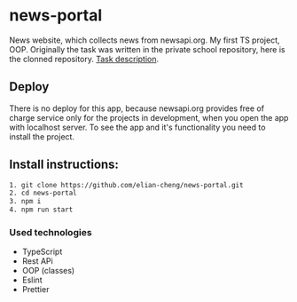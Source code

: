 # news-portal
News website, which collects news from newsapi.org. My first TS project, OOP. Originally the task was written in the private school repository, here is the clonned repository. [Task description](https://github.com/rolling-scopes-school/tasks/blob/master/tasks/migration-newip-to-ts.md).

## Deploy

There is no deploy for this app, because newsapi.org provides free of charge service only for the projects in development, when you open the app with localhost server. To see the app and it's functionality you need to install the project.

## Install instructions:

```bash
1. git clone https://github.com/elian-cheng/news-portal.git
2. cd news-portal
3. npm i
4. npm run start
```
### Used technologies

- TypeScript
- Rest APi
- OOP (classes)
- Eslint
- Prettier